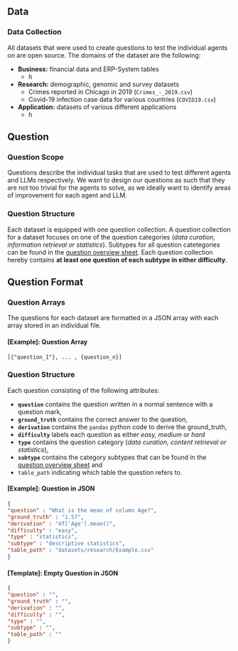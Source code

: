 ## Data

### Data Collection
All datasets that were used to create questions to test the individual agents on are open source. 
The domains of the dataset are the following:

- **Business:** financial data and ERP-System tables
  - h
- **Research:** demographic, genomic and survey datasets
  - Crimes reported in Chicago in 2019 (`Crimes_-_2019.csv`)
  - Covid-19 infection case data for various countries (`COVID19.csv`)
- **Application:** datasets of varíous different applications
  - h


## Question
### Question Scope
Questions describe the individual tasks that are
used to test different agents and LLMs respectively. 
We want to design our questions as such that they are not too trivial
for the agents to solve, as we ideally want to identify areas of improvement for each agent and LLM.

### Question Structure
Each dataset is equipped with one question collection.
A question collection for a dataset focuses on one of the question 
categories (_data curation, information retrieval or statistics_). Subtypes for all question catetegories can be found in
the [question overview sheet](https://docs.google.com/spreadsheets/d/1IAQKPhE_R-w3SKLvBxDuQ01eqiVHOlhHdgtxtKnwJM8/edit?usp=sharing). 
Each question collection hereby contains **at least one question of each subtype in either difficulty**.

## Question Format

### Question Arrays
The questions for each dataset are formatted 
in a JSON array with each array stored in an
individual file. 
#### [Example]: Question Array
```
[{"question_1"}, ... , {question_n}]
```

### Question Structure

Each question consisting of the following 
attributes: 
- **`question`** contains the question written 
in a normal sentence with a question mark, 
- **`ground_truth`** contains the correct answer to the question, 
- **`derivation`** contains the `pandas` python 
code to derive the ground_truth, 
- **`difficulty`** labels each question as either _easy, medium_ or _hard_
- **`type`** contains the question category 
(_data curation, content retrieval or statistics_), 
- **`subtype`** contains
the category subtypes that can be found in the [question overview sheet](https://docs.google.com/spreadsheets/d/1IAQKPhE_R-w3SKLvBxDuQ01eqiVHOlhHdgtxtKnwJM8/edit?usp=sharing) and
- `table_path` indicating which table the question refers to.

#### [Example]: Question in JSON
```json
{
"question" : "What is the mean of column Age?",
"ground_truth" : "1.57",
"derivation" : "df['Age'].mean()",
"difficulty" : "easy",
"type" : "statistics",
"subtype" : "descriptive statistics",
"table_path" : "datasets/research/Example.csv"
}
```

#### [Template]: Empty Question in JSON
```json
{
"question" : "",
"ground_truth" : "",
"derivation" : "",
"difficulty" : "",
"type" : "",
"subtype" : "",
"table_path" : ""
}
```

